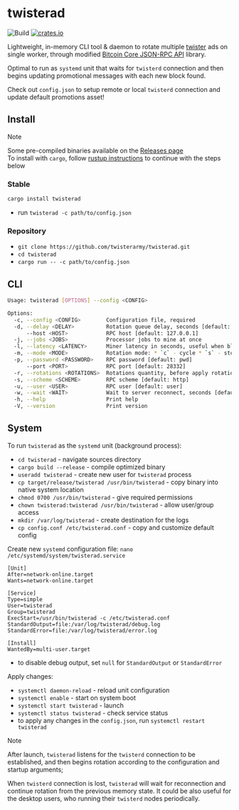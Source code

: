 # twisterad

![Build](https://github.com/twisterarmy/twisterad/actions/workflows/build.yml/badge.svg)
[![crates.io](https://img.shields.io/crates/v/twisterad.svg)](https://crates.io/crates/twisterad)

Lightweight, in-memory CLI tool & daemon to rotate multiple [twister](https://github.com/twisterarmy/twister-core) ads on single worker,
through modified [Bitcoin Core JSON-RPC API](https://github.com/twisterarmy/rust-twistercore-rpc) library.

Optimal to run as `systemd` unit that waits for `twisterd` connection and then begins updating promotional messages with each new block found.

Check out `config.json` to setup remote or local `twisterd` connection and update default promotions asset!

## Install

> [!NOTE]
> Some pre-compiled binaries available on the [Releases page](https://github.com/twisterarmy/twisterad/releases)\
> To install with `cargo`, follow [rustup instructions](https://rustup.rs/) to continue with the steps below

### Stable

``` bash
cargo install twisterad
```
* run `twisterad -c path/to/config.json`

### Repository

* `git clone https://github.com/twisterarmy/twisterad.git`
* `cd twisterad`
* `cargo run -- -c path/to/config.json`

## CLI

``` bash
Usage: twisterad [OPTIONS] --config <CONFIG>

Options:
  -c, --config <CONFIG>        Configuration file, required
  -d, --delay <DELAY>          Rotation queue delay, seconds [default: 60]
      --host <HOST>            RPC host [default: 127.0.0.1]
  -j, --jobs <JOBS>            Processor jobs to mine at once
  -l, --latency <LATENCY>      Miner latency in seconds, useful when blocks are being generated too quickly
  -m, --mode <MODE>            Rotation mode: * `c` - cycle * `s` - stop, disable worker [default: c]
  -p, --password <PASSWORD>    RPC password [default: pwd]
      --port <PORT>            RPC port [default: 28332]
  -r, --rotations <ROTATIONS>  Rotations quantity, before apply rotation `mode`
  -s, --scheme <SCHEME>        RPC scheme [default: http]
  -u, --user <USER>            RPC user [default: user]
  -w, --wait <WAIT>            Wait to server reconnect, seconds [default: 900]
  -h, --help                   Print help
  -V, --version                Print version
```

## System

To run `twisterad` as the `systemd` unit (background process):

* `cd twisterad` - navigate sources directory
* `cargo build --release` - compile optimized binary
* `useradd twisterad` - create new user for `twisterad` process
* `cp target/release/twisterad /usr/bin/twisterad` - copy binary into native system location
* `chmod 0700 /usr/bin/twisterad` - give required permissions
* `chown twisterad:twisterad /usr/bin/twisterad` - allow user/group access
* `mkdir /var/log/twisterad` - create destination for the logs
* `cp config.conf /etc/twisterad.conf` - copy and customize default config

Create new `systemd` configuration file: `nano /etc/systemd/system/twisterad.service`

``` twisterad.service
[Unit]
After=network-online.target
Wants=network-online.target

[Service]
Type=simple
User=twisterad
Group=twisterad
ExecStart=/usr/bin/twisterad -c /etc/twisterad.conf
StandardOutput=file:/var/log/twisterad/debug.log
StandardError=file:/var/log/twisterad/error.log

[Install]
WantedBy=multi-user.target
```
* to disable debug output, set `null` for `StandardOutput` or `StandardError`

Apply changes:

* `systemctl daemon-reload` - reload unit configuration
* `systemctl enable` - start on system boot
* `systemctl start twisterad` - launch
* `systemctl status twisterad` - check service status
* to apply any changes in the `config.json`, run `systemctl restart twisterad`

> [!NOTE]
> After launch, `twisterad` listens for the `twisterd` connection to be established,
> and then begins rotation according to the configuration and startup arguments;
>
> When `twisterd` connection is lost, `twisterad` will wait for reconnection
> and continue rotation from the previous memory state. It could be also useful for the desktop
> users, who running their `twisterd` nodes periodically.
